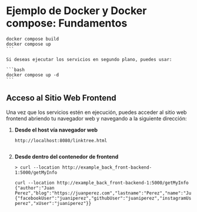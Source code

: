 # Ejemplo de Docker y Docker compose: Fundamentos
    docker compose build
    docker compose up
    ```

    Si deseas ejecutar los servicios en segundo plano, puedes usar:

    ```bash
    docker compose up -d
    ```

## Acceso al Sitio Web Frontend

   Una vez que los servicios estén en ejecución, puedes acceder al sitio web frontend abriendo tu navegador web y navegando a la siguiente dirección:

1. **Desde el host vía navegador web**
   ```
   http://localhost:8080/linktree.html


2. **Desde dentro del contenedor de frontend**
   ```
   > curl --location http://example_back_front-backend-1:5000/getMyInfo

   curl --location http://example_back_front-backend-1:5000/getMyInfo         
   {"author":"Juan Perez","blog":"https://juanperez.com","lastname":"Perez","name":"Juan","socialMedia":{"facebookUser":"juaniperez","githubUser":"juaniperez","instagramUser":"juaniperez","linkedin":"juan-perez","xUser":"juaniperez"}}